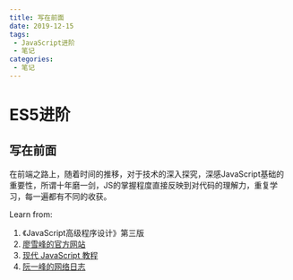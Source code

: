 ```yaml
---
title: 写在前面
date: 2019-12-15
tags:
 - JavaScript进阶
 - 笔记
categories: 
 - 笔记
---
```

# ES5进阶
## 写在前面
在前端之路上，随着时间的推移，对于技术的深入探究，深感JavaScript基础的重要性，所谓十年磨一剑，JS的掌握程度直接反映到对代码的理解力，重复学习，每一遍都有不同的收获。

Learn from:

1. 《JavaScript高级程序设计》第三版
2. [廖雪峰的官方网站](https://www.liaoxuefeng.com/wiki/1022910821149312)
3. [现代 JavaScript 教程](https://zh.javascript.info/)
4. [阮一峰的网络日志](http://www.ruanyifeng.com/blog/)

